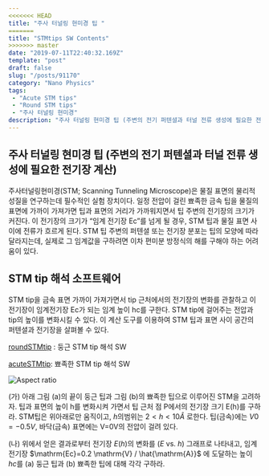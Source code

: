 ```yaml
---
<<<<<<< HEAD
title: "주사 터널링 현미경 팁 "
=======
title: "STMtips SW Contents"
>>>>>>> master
date: "2019-07-11T22:40:32.169Z"
template: "post"
draft: false
slug: "/posts/91170"
category: "Nano Physics"
tags: 
 - "Acute STM tips"
 - "Round STM tips"
 - "주사 터널링 현미경"
description: "주사 터널링 현미경 팁 (주변의 전기 퍼텐셜과 터널 전류 생성에 필요한 전기장 계산)"
---
```


## 주사 터널링 현미경 팁 (주변의 전기 퍼텐셜과 터널 전류 생성에 필요한 전기장 계산)

주사터널링현미경(STM; Scanning Tunneling Microscope)은 물질 표면의 물리적 성질을 연구하는데 필수적인 실험 장치이다. 일정 전압이 걸린 뾰족한 금속 팁을 물질의 표면에 가까이 가져가면 팁과 표면의 거리가 가까워지면서 팁 주변의 전기장의 크기가 커진다. 이 전기장의 크기가 “임계 전기장 Ec”를 넘게 될 경우, STM 팁과 물질 표면 사이에 전류가 흐르게 된다. STM 팁 주변의 퍼텐셜 또는 전기장 분포는 팁의 모양에 따라 달라지는데, 실제로 그 임계값을 구하려면 이차 편미분 방정식의 해를 구해야 하는 어려움이 있다.

## STM tip 해석 소프트웨어

STM tip을 금속 표면 가까이 가져가면서 tip 근처에서의 전기장의 변화를 관찰하고 이 전기장이 임계전기장 Ec가 되는 임계 높이 hc를 구한다. STM tip에 걸어주는 전압과 tip의 높이를 변화시킬 수 있다. 이 계산 도구를 이용하여 STM 팁과 표면 사이 공간의 퍼텐셜과 전기장을 살펴볼 수 있다.

[roundSTMtip](https://www.edison.re.kr/scienceappstore/-/scienceapp/roundSTMtip/1-0-0/view) : 둥근 STM tip 해석 SW 

[acuteSTMtip](https://www.edison.re.kr/scienceappstore/-/scienceapp/acuteSTMtip/1-0-0/view): 뾰족한 STM tip 해석 SW

![Aspect ratio](/media/POST/9117/0.jpg)

(가) 아래 그림 (a)의 끝이 둥근 팁과 그림 (b)의 뾰족한 팁으로 이루어진 STM을 고려하자. 팁과 표면의 높이 h를 변화시켜 가면서 팁 근처 점 P에서의 전기장 크기 E(h)를 구하라. STM팁은 위아래로만 움직이고, $h$의범위는 $2<h<10 \hat{A}$ 로한다. 팁(금속)에는 $V0 =-0.5V$, 바닥(금속) 표면에는 V=0V의 전압이 걸려 있다.

(나) 위에서 얻은 결과로부터 전기장 $E(h)$의 변화를 ($E$ vs. $h$) 그래프로 나타내고, 임계 전기장 $\mathrm{Ec}=0.2 \mathrm{V} / \hat{\mathrm{A}}$ 에 도달하는 높이 $hc$를 (a) 둥근 팁과 (b) 뾰족한 팁에 대해 각각 구하라.

